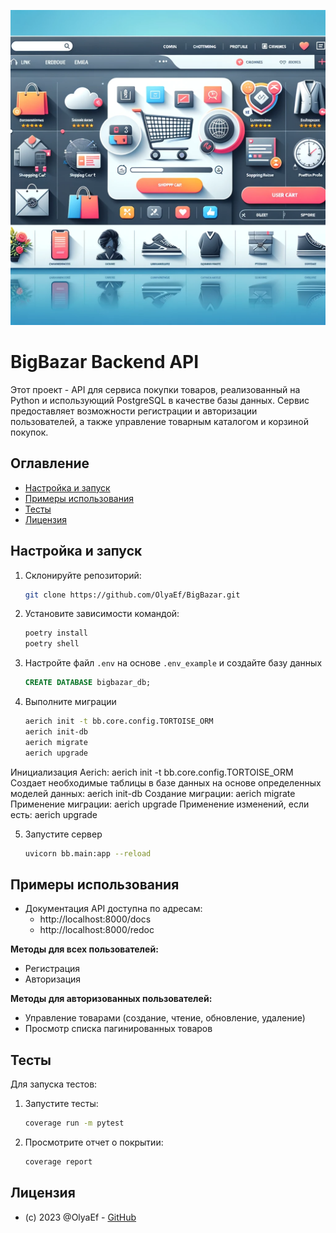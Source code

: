 
<p align="center">
  <img src="images/visual.png" alt="BigBazar Interface"/>
</p>

# BigBazar Backend API

Этот проект - API для сервиса покупки товаров, реализованный на Python и использующий PostgreSQL в качестве базы данных. Сервис предоставляет возможности регистрации и авторизации пользователей, а также управление товарным каталогом и корзиной покупок.

## Оглавление

- [Настройка и запуск](#настройка-и-запуск)
- [Примеры использования](#примеры-использования)
- [Тесты](#тесты)
- [Лицензия](#лицензия)

## Настройка и запуск

1. Склонируйте репозиторий:

    ```bash
    git clone https://github.com/OlyaEf/BigBazar.git
    ```

2. Установите зависимости командой: 

    ```bash
    poetry install
    poetry shell
    ```

3. Настройте файл `.env` на основе `.env_example` и создайте базу данных

    ```sql
    CREATE DATABASE bigbazar_db;
    ```

4. Выполните миграции

    ```bash
    aerich init -t bb.core.config.TORTOISE_ORM
    aerich init-db
    aerich migrate
    aerich upgrade
    ```
Инициализация Aerich: aerich init -t bb.core.config.TORTOISE_ORM
Создает необходимые таблицы в базе данных на основе определенных моделей данных: aerich init-db
Создание миграции: aerich migrate
Применение миграции: aerich upgrade
Применение изменений, если есть: aerich upgrade


5. Запустите сервер

    ```bash
    uvicorn bb.main:app --reload 
    ```

## Примеры использования

* Документация API доступна по адресам:
  * http://localhost:8000/docs
  * http://localhost:8000/redoc

 **Методы для всех пользователей:**

  * Регистрация
  * Авторизация

 **Методы для авторизованных пользователей:**

  * Управление товарами (создание, чтение, обновление, удаление)
  * Просмотр списка пагинированных товаров

## Тесты

Для запуска тестов:

1. Запустите тесты:

    ```bash
    coverage run -m pytest
    ```

2. Просмотрите отчет о покрытии:

    ```bash
    coverage report
    ```

## Лицензия

* (c) 2023 @OlyaEf - [GitHub](https://github.com/OlyaEf/BigBazar)
